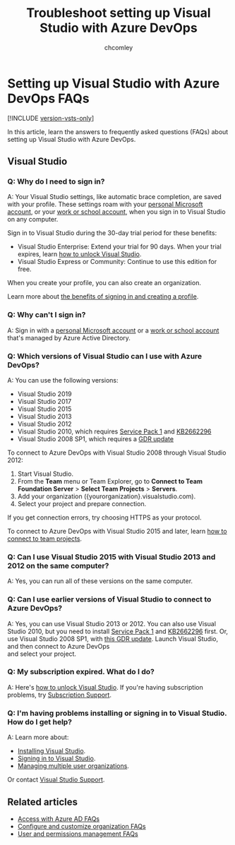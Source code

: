 ﻿---
title: Troubleshoot setting up Visual Studio with Azure DevOps
titleSuffix: Azure DevOps Services
ms.custom: seodec18
description: Having problems installing Visual Studio, signing in, or handling an expired subscription? Learn answers to these frequently asked questions (FAQs). 
ms.technology: devops-accounts
ms.assetid: 985fcb48-0d9e-44ef-811d-7178df1cb09b
ms.topic: conceptual
ms.author: chcomley
author: chcomley
ms.date: 03/11/2020
monikerRange: 'azure-devops'
---

# Setting up Visual Studio with Azure DevOps FAQs

[!INCLUDE [version-vsts-only](../../includes/version-vsts-only.md)]

In this article, learn the answers to frequently asked questions (FAQs) about setting up Visual Studio with Azure DevOps.

## Visual Studio

<a name="why-sign-in"></a>

### Q: Why do I need to sign in?

A: Your Visual Studio settings,
like automatic brace completion,
are saved with your profile.
These settings roam with your [personal Microsoft account](https://www.microsoft.com/account),
or your [work or school account](https://azure.microsoft.com/documentation/articles/sign-up-organization/),
when you sign in to Visual Studio on any computer.

Sign in to Visual Studio during the 30-day
trial period for these benefits:

* Visual Studio Enterprise: Extend your trial for 90 days. When your trial expires,
  learn [how to unlock Visual Studio](https://msdn.microsoft.com/library/dn950037.aspx).
* Visual Studio Express or Community: Continue to use this edition for free.

When you create your profile, you can also create an organization.

Learn more about [the benefits of signing in and creating a profile](https://msdn.microsoft.com/library/dn457348.aspx).

<a name="cannot-sign-in"></a>

### Q: Why can't I sign in?

A: Sign in with a [personal Microsoft account](https://www.microsoft.com/account)
or a [work or school account](https://azure.microsoft.com/documentation/articles/sign-up-organization/)
that's managed by Azure Active Directory.

<a name="vs-versions"></a>

### Q: Which versions of Visual Studio can I use with Azure DevOps?

A: You can use the following versions:

* Visual Studio 2019
* Visual Studio 2017
* Visual Studio 2015
* Visual Studio 2013
* Visual Studio 2012
* Visual Studio 2010,
  which requires [Service Pack 1](https://www.microsoft.com/download/details.aspx?id=29082)
  and [KB2662296](https://support.microsoft.com/kb/2662296)
* Visual Studio 2008 SP1, which requires a [GDR update](https://support.microsoft.com/kb/2673642)

To connect to Azure DevOps with Visual Studio 2008 through Visual Studio 2012:

1.  Start Visual Studio.
2.  From the **Team** menu or Team Explorer,
    go to **Connect to Team Foundation Server** > **Select Team Projects** > **Servers**.
3.  Add your organization ({yourorganization}.visualstudio.com).
4.  Select your project and prepare connection.

If you get connection errors, try choosing HTTPS as your protocol.

To connect to Azure DevOps with Visual Studio 2015 and later,
learn [how to connect to team projects](/azure/devops/organizations/projects/connect-to-projects).

### Q: Can I use Visual Studio 2015 with Visual Studio 2013 and 2012 on the same computer?

A: Yes, you can run all of these versions on the same computer.

### Q: Can I use earlier versions of Visual Studio to connect to Azure DevOps?

A: Yes, you can use Visual Studio 2013 or 2012. You can also use Visual Studio 2010,
but you need to install [Service Pack 1](https://www.microsoft.com/download/details.aspx?id=34677)
and [KB2662296](https://support.microsoft.com/kb/2662296) first. Or, use Visual
Studio 2008 SP1, with [this GDR update](https://support.microsoft.com/kb/2673642).
Launch Visual Studio, and then connect to Azure DevOps  
and select your project.

### Q: My subscription expired. What do I do?

A: Here's [how to unlock Visual Studio](https://msdn.microsoft.com/library/dn950037.aspx).
If you're having subscription problems,
try [Subscription Support](https://visualstudio.microsoft.com/support/subscription-support-vs).

### Q: I'm having problems installing or signing in to Visual Studio. How do I get help?

A: Learn more about:

* [Installing Visual Studio](https://msdn.microsoft.com/library/e2h7fzkw.aspx).
* [Signing in to Visual Studio](https://msdn.microsoft.com/library/dn457348.aspx).
* [Managing multiple user organizations](https://msdn.microsoft.com/library/dn872465.aspx).

Or contact [Visual Studio Support](https://visualstudio.microsoft.com/support/support-overview-vs).

## Related articles

* [Access with Azure AD FAQs](faq-azure-access.md)
* [Configure and customize organization FAQs](faq-configure-customize-organization.md)
* [User and permissions management FAQs](faq-user-and-permissions-management.md)
